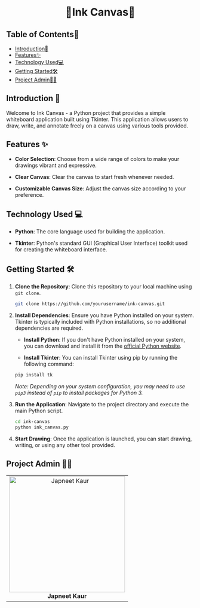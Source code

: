 # <p align="center">🎨Ink Canvas🎨</p>

<!-- --------------------------------------------------------------------------------------------------------------------------------------------------------- -->

<h2>Table of Contents🧾</h2>

- [Introduction🚀](#introduction)
- [Features✨](#features)
- [Technology Used💻](#technology-used)
- [Getting Started🛠️](#getting-started)
- [Project Admin👨‍💼](#project-admin)

<!-- --------------------------------------------------------------------------------------------------------------------------------------------------------- -->

<h2 id = "introduction">Introduction 🚀</h2>

Welcome to Ink Canvas - a Python project that provides a simple whiteboard application built using Tkinter. This application allows users to draw, write, and annotate freely on a canvas using various tools provided.

<!-- --------------------------------------------------------------------------------------------------------------------------------------------------------- -->

<h2 id ="features">Features ✨</h2>

- **Color Selection**: Choose from a wide range of colors to make your drawings vibrant and expressive.

- **Clear Canvas**: Clear the canvas to start fresh whenever needed.

- **Customizable Canvas Size**: Adjust the canvas size according to your preference.

<!-- --------------------------------------------------------------------------------------------------------------------------------------------------------- -->

<h2 id = "technology-used">Technology Used 💻</h2>

<p>

- **Python**: The core language used for building the application.

- **Tkinter**: Python's standard GUI (Graphical User Interface) toolkit used for creating the whiteboard interface.
</p>

<!-- --------------------------------------------------------------------------------------------------------------------------------------------------------- -->

<h2 id = "getting-started">Getting Started 🛠️</h2>

1. **Clone the Repository**: Clone this repository to your local machine using `git clone`.
   ```bash
   git clone https://github.com/yourusername/ink-canvas.git
   ```

2. **Install Dependencies**: Ensure you have Python installed on your system. Tkinter is typically included with Python installations, so no additional dependencies are required.

    - **Install Python**: If you don't have Python installed on your system, you can download and install it from the [official Python website](https://www.python.org/downloads/).

    - **Install Tkinter**: You can install Tkinter using pip by running the following command:
   ```bash
   pip install tk
   ```
   *Note: Depending on your system configuration, you may need to use `pip3` instead of `pip` to install packages for Python 3.*


3. **Run the Application**: Navigate to the project directory and execute the main Python script.
   ```bash
   cd ink-canvas
   python ink_canvas.py
   ```

4. **Start Drawing**: Once the application is launched, you can start drawing, writing, or using any other tool provided.

<!-- --------------------------------------------------------------------------------------------------------------------------------------------------------- -->

<h2 id = "project-admin">Project Admin 👨‍💼</h2>

<table>
    <tr>
        <td align="center">
            <a href="https://github.com/Japneet001">
                <img src="" alt="Japneet Kaur" width="310px" height="310px">
            </a>
            <br>
            <b>Japneet Kaur</b>
        </td>
    </tr>
</table>

<!-- --------------------------------------------------------------------------------------------------------------------------------------------------------- -->
